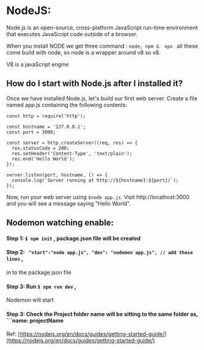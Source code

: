 # NodeJS:

Node.js is an open-source, cross-platform JavaScript run-time environment that executes JavaScript code outside of a browser.

When you install NODE we get three command :
``node,
npm & 
npx `` all these come build with node, so node is a wrapper around  v8 so v8.

V8 is a javaScript engine 

## How do I start with Node.js after I installed it?
Once we have installed Node.js, let's build our first web server. Create a file named app.js containing the following contents:
```
const http = require('http');

const hostname = '127.0.0.1';
const port = 3000;

const server = http.createServer((req, res) => {
  res.statusCode = 200;
  res.setHeader('Content-Type', 'text/plain');
  res.end('Hello World');
});

server.listen(port, hostname, () => {
  console.log(`Server running at http://${hostname}:${port}/`);
});
```
Now, run your web server using ```$node app.js```. Visit http://localhost:3000 and you will see a message saying "Hello World".

## Nodemon watching enable:
#### Step 1: ```$ npm init``` , package.json file will be created
#### Step 2: ``` "start":"node app.js", "dev": "nodemon app.js", // add these lines``` ,
in to the package.json file 
#### Step 3: Run ``` $ npm run dev ``` ,
Nodemon will start
#### Step 3: Check the Project folder name will be sitting to the same folder as, ```name: projectName

Ref: [https://nodejs.org/en/docs/guides/getting-started-guide/](https://nodejs.org/en/docs/guides/getting-started-guide/)
